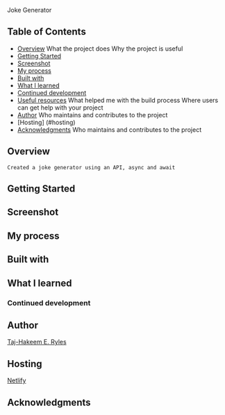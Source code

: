 Joke Generator 

## Table of Contents

- [Overview](#overview)
	What the project does
Why the project is useful
- [Getting Started](#Getting-started)
- [Screenshot](#screenshot)
- [My process](#my-process)
- [Built with](#built-with)
- [What I learned](#what-i-learned)
- [Continued development](#continued-development)
- [Useful resources](#useful-resources)
	What helped me with the build process
	Where users can get help with your project
- [Author](#author)
	Who maintains and contributes to the project
- [Hosting] (#hosting)
- [Acknowledgments](#acknowledgments)
	Who maintains and contributes to the project



## Overview
    Created a joke generator using an API, async and await

## Getting Started

## Screenshot

## My process

## Built with

## What I learned

### Continued development

## Author
[Taj-Hakeem E. Ryles](https://tajhakeem.me)

## Hosting

[Netlify](https://netlify.com)

## Acknowledgments
